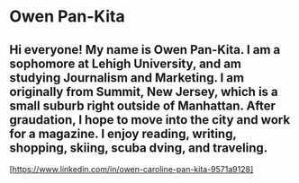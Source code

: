 # Owen Pan-Kita
## Hi everyone! My name is Owen Pan-Kita. I am a sophomore at Lehigh University, and am studying Journalism and Marketing. I am originally from Summit, New Jersey, which is a small suburb right outside of Manhattan. After graudation, I hope to move into the city and work for a magazine. I enjoy reading, writing, shopping, skiing, scuba dving, and traveling.
[https://www.linkedin.com/in/owen-caroline-pan-kita-9571a9128] 

